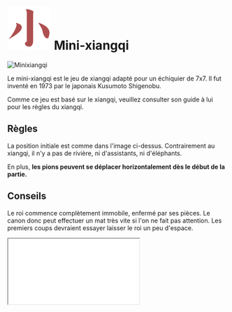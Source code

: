 
# ![Minixiangqi](https://github.com/gbtami/pychess-variants/blob/master/static/icons/Minixiangqi.svg) Mini-xiangqi

![Minixiangqi](https://github.com/gbtami/pychess-variants/blob/master/static/images/XiangqiGuide/Minixiangqi.png)

Le mini-xiangqi est le jeu de xiangqi adapté pour un échiquier de 7x7. Il fut inventé en 1973 par le japonais Kusumoto Shigenobu.

Comme ce jeu est basé sur le xiangqi, veuillez consulter son guide à lui pour les règles du xiangqi.

## Règles

La position initiale est comme dans l'image ci-dessus. Contrairement au xiangqi, il n'y a pas de rivière, ni d'assistants, ni d'éléphants.

En plus, **les pions peuvent se déplacer horizontalement dès le début de la partie.**

## Conseils

Le roi commence complètement immobile, enfermé par ses pièces. Le canon donc peut effectuer un mat très vite si l'on ne fait pas attention. Les premiers coups devraient essayer laisser le roi un peu d'espace.
<div class="embed"><iframe src="/embed/2PsVfJty?ply=3" scrolling="no"></iframe></div>